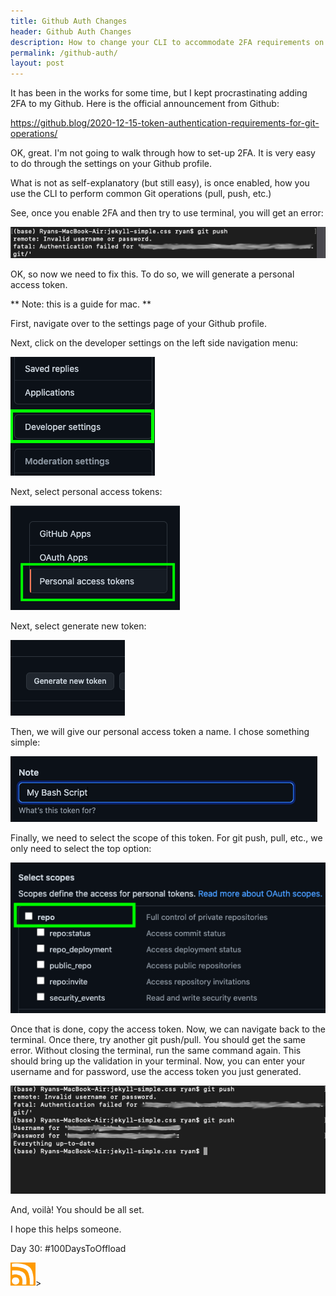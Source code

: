 ```yaml
---
title: Github Auth Changes
header: Github Auth Changes
description: How to change your CLI to accommodate 2FA requirements on Github
permalink: /github-auth/
layout: post
---
```


It has been in the works for some time, but I kept procrastinating adding 2FA to my Github. Here is the official announcement from Github:

<a href="https://github.blog/2020-12-15-token-authentication-requirements-for-git-operations/">https://github.blog/2020-12-15-token-authentication-requirements-for-git-operations/</a>

OK, great. I'm not going to walk through how to set-up 2FA. It is very easy to do through the settings on your Github profile.

What is not as self-explanatory (but still easy), is once enabled, how you use the CLI to perform common Git operations (pull, push, etc.)

See, once you enable 2FA and then try to use terminal, you will get an error:

<img src="/assets/images/github-auth-1.jpg" />

OK, so now we need to fix this. To do so, we will generate a personal access token.

** Note: this is a guide for mac. **

First, navigate over to the settings page of your Github profile.

Next, click on the developer settings on the left side navigation menu:

<img src="/assets/images/github-auth-2.jpg" />

Next, select personal access tokens:

<img src="/assets/images/github-auth-3.jpg" />

Next, select generate new token:

<img src="/assets/images/github-auth-4.jpg" />

Then, we will give our personal access token a name. I chose something simple:

<img src="/assets/images/github-auth-5.jpg" />

Finally, we need to select the scope of this token. For git push, pull, etc., we only need to select the top option:

<img src="/assets/images/github-auth-6.jpg" />

Once that is done, copy the access token. Now, we can navigate back to the terminal. Once there, try another git push/pull. You should get the same error. Without closing the terminal, run the same command again. This should bring up the validation in your terminal. Now, you can enter your username and for password, use the access token you just generated.

<img src="/assets/images/github-auth-7.jpg" />

And, voilà! You should be all set.

I hope this helps someone.

Day 30: #100DaysToOffload

<a href="https://rmooreblog.netlify.app/feed.xml"><img src="/assets/images/rss_feed.jpg" style="opacity:1;" width="40"/></a>>
